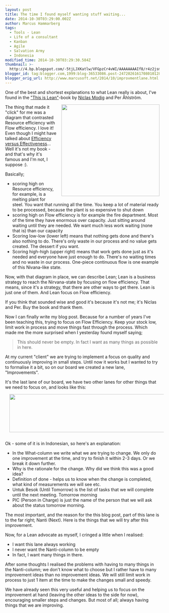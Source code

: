 ```yaml
---
layout: post
title: The time I found myself wanting stuff waiting...
date: 2014-10-30T03:29:00.002Z
author: Marcus Hammarberg
tags:
  - Tools - Lean
  - Life of a consultant
  - Kanban
  - Agile
  - Salvation Army
  - Indonesia
modified_time: 2014-10-30T03:29:30.584Z
thumbnail: >-
  http://4.bp.blogspot.com/-5tjLJXKatlw/VFGpzCr4vWI/AAAAAAAAIf8/r4z2jsmENaY/s72-c/Screen%2BShot%2B2014-10-30%2Bat%2B10.00.02%2B.png
blogger_id: tag:blogger.com,1999:blog-36533086.post-2472026161708010128
blogger_orig_url: http://www.marcusoft.net/2014/10/improvmentlane.html
---
```



<div>

One of the best and shortest explanations to what Lean really is about,
I've found in the
<a href="http://thisislean.com/" target="_blank">"This is Lean"</a>-book
by <a href="https://twitter.com/leanonmyself" target="_blank">Niclas
Modig</a> and Per Åhlström.

<div class="separator" style="clear: both; text-align: center;">

<a
href="http://4.bp.blogspot.com/-5tjLJXKatlw/VFGpzCr4vWI/AAAAAAAAIf8/r4z2jsmENaY/s1600/Screen%2BShot%2B2014-10-30%2Bat%2B10.00.02%2B.png"
data-imageanchor="1"
style="clear: right; float: right; margin-bottom: 1em; margin-left: 1em;"><img
src="http://4.bp.blogspot.com/-5tjLJXKatlw/VFGpzCr4vWI/AAAAAAAAIf8/r4z2jsmENaY/s1600/Screen%2BShot%2B2014-10-30%2Bat%2B10.00.02%2B.png"
data-border="0" width="320" height="298" /></a>

</div>

The thing that made it "click" for me was a diagram that contrasted
Resource efficiency with Flow efficiency. I love it! Even though I might
have talked about
<a href="http://www.marcusoft.net/2014/10/effective-revisted.html"
target="_blank">Efficiency versus Effectiveness</a>... Well it's not my
book - and that's why it's famous and I'm not, I suppose :).

Basically;

- scoring high on Resource efficiency, for example, is a melting plant
    for steel. You want that running all the time. You keep a lot of
    material ready to be processed, because the plant is so expensive to
    shut down
- scoring high on Flow efficiency is for example the fire department.
    Most of the time they have enormous over capacity. Just sitting
    around waiting until they are needed. We want much less work waiting
    (none that is) than our capacity
- Scoring low-low (lower left) means that nothing gets done and
    there's also nothing to do. There's only waste in our process and no
    value gets created. The dessert if you want.
- Scoring high-high (upper right) means that work gets done just as
    it's needed and everyone have just enough to do. There's no waiting
    times and no waste in our process. One-piece continuous flow is one
    example of this Nivana-like state.

Now, with that diagram in place, we can describe Lean; Lean is a
business strategy to reach the Nirvana-state by focusing on flow
efficiency. That means, since it's a strategy, that there are other ways
to get there. Lean is just one of them. And Lean focus on Flow
efficiency.

If you think that sounded wise and good it's because it's not me; it's
Niclas and Per. Buy the book and thank them.

Now I can finally write my blog post. Because for a number of years I've
been teaching this, trying to focus on Flow Efficiency. Keep your stock
low, limit work in process and move things fast through the process.
Which made me the more surprised when I yesterday found myself saying;

> This should never be empty. In fact I want as many things as possible
> in here.

At my current "client" we are trying to implement
a focus on quality and continuously improving in small steps. Until now
it works but I wanted to try to formalise it a bit, so on our board we
created a new lane, "Improvements".

It's the last lane of our board, we have two other lanes for other
things that we need to focus on, and looks like this:

<div class="separator" style="clear: both; text-align: center;">

<a
href="http://2.bp.blogspot.com/-esT55Mal4oI/VFGvagcbhmI/AAAAAAAAIgU/yVVmhHtXqjg/s1600/improvment_lane.jpg"
data-imageanchor="1" style="margin-left: 1em; margin-right: 1em;"><img
src="http://2.bp.blogspot.com/-esT55Mal4oI/VFGvagcbhmI/AAAAAAAAIgU/yVVmhHtXqjg/s1600/improvment_lane.jpg"
data-border="0" width="640" height="124" /></a>

</div>

<div class="separator" style="clear: both; text-align: center;">

</div>

Ok - some of it is in Indonesian, so here's an explanation:

- In the What-column we write what we are trying to change. We only do
    one improvement at the time, and try to finish it within 2-3 days.
    Or we break it down further.
- Why is the rationale for the change. Why did we think this was a
    good idea?
- Definition of done - helps us to know when the change is completed,
    what kind of measurements we will see etc.
- Untuk Besok (Until Tomorrow) is the list of tasks that we will
    complete until the next meeting. Tomorrow morning
- PIC (Person in Charge) is just the name of the person that we will
    ask about the status tomorrow morning.

<div>

The most important, and the reason for the this blog post, part of this
lane is to the far right; Nanti (Next). Here is the things that we will
try after this improvement.

</div>

<div>

</div>

<div>

Now, for a Lean advocate as myself, I cringed a little when I realised:

</div>

<div>

- I want this lane always working
- I never want the Nanti-column to be empty
- In fact, I want many things in there.

<div>

After some thoughts I realised the problems with having to many things
in the Nanti-column; we don't know what to choose but I rather have to
many improvement ideas than no improvement ideas. We will still limit
work in process to just 1 item at the time to make the changes small and
speedy.

</div>

</div>

<div>

</div>

<div>

We have already seen this very useful and helping us to focus on the
improvement at hand (leaving the other ideas to the side for now),
encouraging smaller steps and changes. But most of all; always having
things that we are improving.

</div>

</div>
